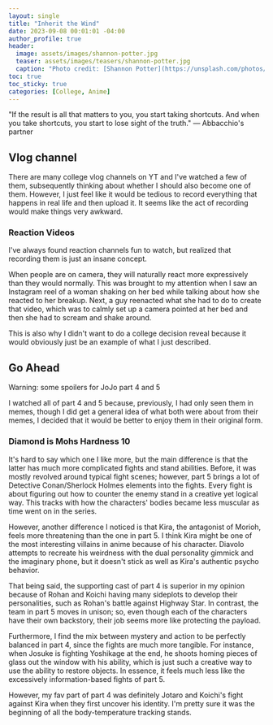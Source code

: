 ```yaml
---
layout: single
title: "Inherit the Wind"
date: 2023-09-08 00:01:01 -04:00
author_profile: true
header: 
  image: assets/images/shannon-potter.jpg
  teaser: assets/images/teasers/shannon-potter.jpg
  caption: "Photo credit: [Shannon Potter](https://unsplash.com/photos/VjP0l-APtpo)" 
toc: true
toc_sticky: true
categories: [College, Anime]
---
```


"If the result is all that matters to you, you start taking shortcuts. And when you take shortcuts, you start to lose sight of the truth." — Abbacchio's partner

## Vlog channel
There are many college vlog channels on YT and I've watched a few of them, subsequently thinking about whether I should also become one of them. However, I just feel like it would be tedious to record everything that happens in real life and then upload it. It seems like the act of recording would make things very awkward. 

### Reaction Videos
I've always found reaction channels fun to watch, but realized that recording them is just an insane concept. 

When people are on camera, they will naturally react more expressively than they would normally. This was brought to my attention when I saw an Instagram reel of a woman shaking on her bed while talking about how she reacted to her breakup. Next, a guy reenacted what she had to do to create that video, which was to calmly set up a camera pointed at her bed and then she had to scream and shake around.

This is also why I didn't want to do a college decision reveal because it would obviously just be an example of what I just described. 

## Go Ahead
Warning: some spoilers for JoJo part 4 and 5

I watched all of part 4 and 5 because, previously, I had only seen them in memes, though I did get a general idea of what both were about from their memes, I decided that it would be better to enjoy them in their original form.

### Diamond is Mohs Hardness 10
It's hard to say which one I like more, but the main difference is that the latter has much more complicated fights and stand abilities. Before, it was mostly revolved around typical fight scenes; however, part 5 brings a lot of Detective Conan/Sherlock Holmes elements into the fights. Every fight is about figuring out how to counter the enemy stand in a creative yet logical way. This tracks with how the characters' bodies became less muscular as time went on in the series. 

However, another difference I noticed is that Kira, the antagonist of Morioh, feels more threatening than the one in part 5. I think Kira might be one of the most interesting villains in anime because of his character. Diavolo attempts to recreate his weirdness with the dual personality gimmick and the imaginary phone, but it doesn't stick as well as Kira's authentic psycho behavior. 

That being said, the supporting cast of part 4 is superior in my opinion because of Rohan and Koichi having many sideplots to develop their personalities, such as Rohan's battle against Highway Star. In contrast, the team in part 5 moves in unison; so, even though each of the characters have their own backstory, their job seems more like protecting the payload.

Furthermore, I find the mix between mystery and action to be perfectly balanced in part 4, since the fights are much more tangible. For instance, when Josuke is fighting Yoshikage at the end, he shoots homing pieces of glass out the window with his ability, which is just such a creative way to use the ability to restore objects. In essence, it feels much less like the excessively information-based fights of part 5. 

However, my fav part of part 4 was definitely Jotaro and Koichi's fight against Kira when they first uncover his identity. I'm pretty sure it was the beginning of all the body-temperature tracking stands. 